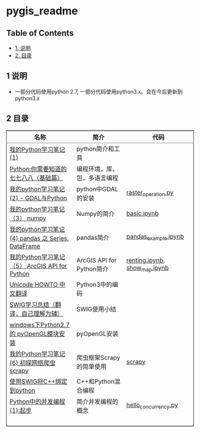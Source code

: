 <div id="content">
<h1 class="title">pygis_readme</h1>
<div id="table-of-contents">
<h2>Table of Contents</h2>
<div id="text-table-of-contents">
<ul>
<li><a href="#sec-1">1. 说明</a></li>
<li><a href="#sec-2">2. 目录</a></li>
</ul>
</div>
</div>
<div id="outline-container-sec-1" class="outline-2">
<h2 id="sec-1"><span class="section-number-2">1</span> 说明</h2>
<div class="outline-text-2" id="text-1">
<ul class="org-ul">
<li>一部分代码使用python 2.7, 一部分代码使用python3.x。会在今后更新到python3.x
</li>
</ul>
</div>
</div>

<div id="outline-container-sec-2" class="outline-2">
<h2 id="sec-2"><span class="section-number-2">2</span> 目录</h2>
<div class="outline-text-2" id="text-2">
<table border="2" cellspacing="0" cellpadding="6" rules="groups" frame="hsides">


<colgroup>
<col  class="left" />

<col  class="left" />

<col  class="left" />
</colgroup>
<thead>
<tr>
<th scope="col" class="left">名称</th>
<th scope="col" class="left">简介</th>
<th scope="col" class="left">代码</th>
</tr>
</thead>
<tbody>
<tr>
<td class="left"><a href="http://blog.csdn.net/uninterrupted/article/details/48595283">我的Python学习笔记(1)</a></td>
<td class="left">python简介和工具</td>
<td class="left">&#xa0;</td>
</tr>

<tr>
<td class="left"><a href="http://blog.csdn.net/uninterrupted/article/details/74853219">Python:你需要知道的七七八八（基础篇）</a></td>
<td class="left">编程环境，库，包，多语言编程</td>
<td class="left">&#xa0;</td>
</tr>

<tr>
<td class="left"><a href="http://blog.csdn.net/uninterrupted/article/details/48754623">我的python学习笔记(2) - GDAL与Python</a></td>
<td class="left">python中GDAL的安装</td>
<td class="left"><a href="https://github.com/bentan2013/PythonAndGIS/blob/master/gdal/raster\_operation.py">raster<sub>operation</sub>.py</a></td>
</tr>

<tr>
<td class="left"><a href="http://blog.csdn.net/uninterrupted/article/details/73695106">我的python学习笔记（3） numpy</a></td>
<td class="left">Numpy的简介</td>
<td class="left"><a href="https://github.com/bentan2013/PythonAndGIS/blob/master/numpy/basic.ipynb">basic.ipynb</a></td>
</tr>

<tr>
<td class="left"><a href="http://blog.csdn.net/uninterrupted/article/details/77606583">我的python学习笔记(4) pandas 之 Series, DataFrame</a></td>
<td class="left">pandas简介</td>
<td class="left"><a href="https://github.com/bentan2013/PythonAndGIS/blob/master/pandas/pandas\_example.ipynb">pandas<sub>example</sub>.ipynb</a></td>
</tr>

<tr>
<td class="left"><a href="http://blog.csdn.net/uninterrupted/article/details/77884656">我的Python学习笔记（5） ArcGIS API for Python</a></td>
<td class="left">ArcGIS API for Python简介</td>
<td class="left"><a href="https://github.com/bentan2013/PythonAndGIS/blob/master/arcgis-python-api/renting/renting.ipynb">renting.ipynb</a>, <a href="https://github.com/bentan2013/PythonAndGIS/blob/master/esri/show\_map.ipynb">show<sub>map</sub>.ipynb</a></td>
</tr>

<tr>
<td class="left"><a href="http://blog.csdn.net/uninterrupted/article/details/76944380">Unicode HOWTO 中文翻译</a></td>
<td class="left">Python3中的编码</td>
<td class="left">&#xa0;</td>
</tr>

<tr>
<td class="left"><a href="http://blog.csdn.net/uninterrupted/article/details/8453137">SWIG学习总结（翻译，自己理解为辅）</a></td>
<td class="left">SWIG使用小结</td>
<td class="left">&#xa0;</td>
</tr>

<tr>
<td class="left"><a href="http://blog.csdn.net/uninterrupted/article/details/8455191">windows下Python2.7 的 pyOpenGL模块安装</a></td>
<td class="left">pyOpenGL安装</td>
<td class="left">&#xa0;</td>
</tr>

<tr>
<td class="left"><a href="http://blog.csdn.net/uninterrupted/article/details/77938648">我的Python学习笔记(6) 初探网络爬虫scrapy</a></td>
<td class="left">爬虫框架Scrapy的简单使用</td>
<td class="left"><a href="https://github.com/bentan2013/PythonAndGIS/tree/master/scrapy">scrapy</a></td>
</tr>

<tr>
<td class="left"><a href="http://blog.csdn.net/uninterrupted/article/details/8453136">使用SWIG将C++绑定到python</a></td>
<td class="left">C++和Python混合编程</td>
<td class="left">&#xa0;</td>
</tr>

<tr>
<td class="left"><a href="http://blog.csdn.net/uninterrupted/article/details/79538986">Python中的并发编程(1):起步</a></td>
<td class="left">简介并发编程的概念</td>
<td class="left"><a href="https://github.com/bentan2013/PythonAndGIS/blob/master/concurrency/hello\_concurrency.py">hello<sub>concurrency</sub>.py</a></td>
</tr>

<tr>
<td class="left">&#xa0;</td>
<td class="left">&#xa0;</td>
<td class="left">&#xa0;</td>
</tr>
</tbody>
</table>
</div>
</div>
</div>
